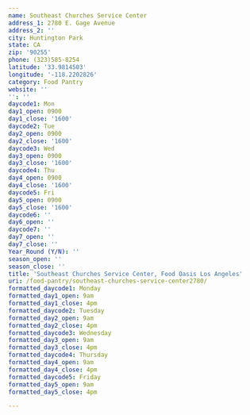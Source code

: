 ```yaml
---
name: Southeast Churches Service Center
address_1: 2780 E. Gage Avenue
address_2: ''
city: Huntington Park
state: CA
zip: '90255'
phone: (323)585-8254
latitude: '33.9814503'
longitude: '-118.2202826'
category: Food Pantry
website: ''
'': ''
daycode1: Mon
day1_open: 0900
day1_close: '1600'
daycode2: Tue
day2_open: 0900
day2_close: '1600'
daycode3: Wed
day3_open: 0900
day3_close: '1600'
daycode4: Thu
day4_open: 0900
day4_close: '1600'
daycode5: Fri
day5_open: 0900
day5_close: '1600'
daycode6: ''
day6_open: ''
daycode7: ''
day7_open: ''
day7_close: ''
Year_Round (Y/N): ''
season_open: ''
season_close: ''
title: 'Southeast Churches Service Center, Food Oasis Los Angeles'
uri: /food-pantry/southeast-churches-service-center2780/
formatted_daycode1: Monday
formatted_day1_open: 9am
formatted_day1_close: 4pm
formatted_daycode2: Tuesday
formatted_day2_open: 9am
formatted_day2_close: 4pm
formatted_daycode3: Wednesday
formatted_day3_open: 9am
formatted_day3_close: 4pm
formatted_daycode4: Thursday
formatted_day4_open: 9am
formatted_day4_close: 4pm
formatted_daycode5: Friday
formatted_day5_open: 9am
formatted_day5_close: 4pm

---
```

